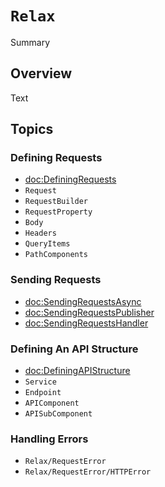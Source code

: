 # ``Relax``

<!--@START_MENU_TOKEN@-->Summary<!--@END_MENU_TOKEN@-->

## Overview

<!--@START_MENU_TOKEN@-->Text<!--@END_MENU_TOKEN@-->

## Topics

### Defining Requests

- <doc:DefiningRequests>
- ``Request``
- ``RequestBuilder``
- ``RequestProperty``
- ``Body``
- ``Headers``
- ``QueryItems``
- ``PathComponents``

### Sending Requests

- <doc:SendingRequestsAsync>
- <doc:SendingRequestsPublisher>
- <doc:SendingRequestsHandler>

### Defining An API Structure

- <doc:DefiningAPIStructure>
- ``Service``
- ``Endpoint``
- ``APIComponent``
- ``APISubComponent``

### Handling Errors

- ``Relax/RequestError``
- ``Relax/RequestError/HTTPError``
